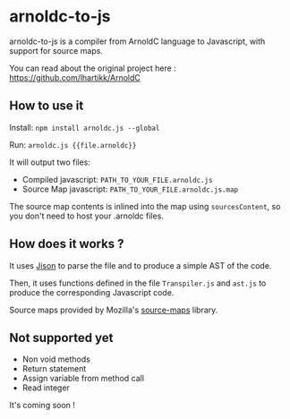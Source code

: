 # arnoldc-to-js

arnoldc-to-js is a compiler from ArnoldC language to Javascript, with support for source maps.

You can read about the original project here : https://github.com/lhartikk/ArnoldC

## How to use it

Install: `npm install arnoldc.js --global`

Run: `arnoldc.js {{file.arnoldc}}`

It will output two files:

* Compiled javascript: `PATH_TO_YOUR_FILE.arnoldc.js`
* Source Map javascript: `PATH_TO_YOUR_FILE.arnoldc.js.map`

The source map contents is inlined into the map using `sourcesContent`, so you don't need to host your .arnoldc files.

## How does it works ?

It uses [Jison](http://zaach.github.io/jison/) to parse the file and to produce a simple AST of the code.

Then, it uses functions defined in the file `Transpiler.js` and `ast.js` to produce the corresponding Javascript code.

Source maps provided by Mozilla's [source-maps](https://github.com/mozilla/source-map) library.

## Not supported yet

- Non void methods
- Return statement
- Assign variable from method call
- Read integer

It's coming soon !
